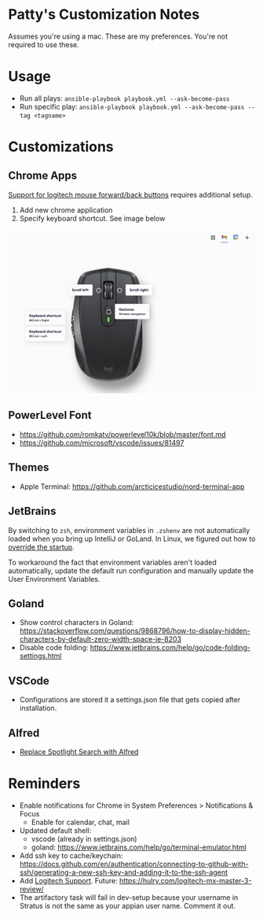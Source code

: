 # Patty's Customization Notes
Assumes you're using a mac.
These are my preferences. You're not required to use these.

# Usage
* Run all plays: `ansible-playbook playbook.yml --ask-become-pass`
* Run specific play: `ansible-playbook playbook.yml --ask-become-pass --tag <tagname>`

# Customizations

## Chrome Apps
[Support for logitech mouse forward/back buttons](https://support.google.com/mail/thread/127551228/gmail-windowed-desktop-app-doesn-t-support-mouse-back-forward-buttons?hl=en) requires additional setup.
1. Add new chrome application
1. Specify keyboard shortcut. See image below

![Chrome App Logitech Mouse Back/Forward Button Support](./logitech-mouse-settings.png)

## PowerLevel Font
* https://github.com/romkatv/powerlevel10k/blob/master/font.md
* https://github.com/microsoft/vscode/issues/81497

## Themes
* Apple Terminal: https://github.com/arcticicestudio/nord-terminal-app

## JetBrains
By switching to `zsh`, environment variables in `.zshenv` are not automatically loaded when you bring up IntelliJ or GoLand. In Linux, we figured out how to [override the startup](https://github.com/appian/cloud-tools/blob/ubuntu-workstation/workstation/roles/zsh/templates/jetbrains-idea.zsh.desktop).

To workaround the fact that environment variables aren't loaded automatically, update the default run configuration and manually update the User Environment Variables.

## Goland
* Show control characters in Goland: https://stackoverflow.com/questions/9868796/how-to-display-hidden-characters-by-default-zero-width-space-ie-8203
* Disable code folding: https://www.jetbrains.com/help/go/code-folding-settings.html

## VSCode
* Configurations are stored it a settings.json file that gets copied after installation.

## Alfred
* [Replace Spotlight Search with Alfred](https://www.alfredapp.com/help/troubleshooting/cmd-space/)


# Reminders
* Enable notifications for Chrome in System Preferences > Notifications & Focus
  * Enable for calendar, chat, mail
* Updated default shell:
  * vscode (already in settings.json)
  * goland: https://www.jetbrains.com/help/go/terminal-emulator.html
* Add ssh key to cache/keychain: https://docs.github.com/en/authentication/connecting-to-github-with-ssh/generating-a-new-ssh-key-and-adding-it-to-the-ssh-agent
* Add [Logitech Support](https://www.logitech.com/en-us/software/logi-options-plus.html). Future: https://hulry.com/logitech-mx-master-3-review/
* The artifactory task will fail in dev-setup because your username in Stratus is not the same as your appian user name. Comment it out.